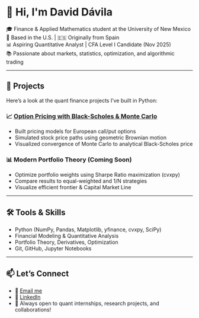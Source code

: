 # 👋 Hi, I'm David Dávila

🎓 Finance & Applied Mathematics student at the University of New Mexico  
📍 Based in the U.S. | 🇪🇸 Originally from Spain  
📊 Aspiring Quantitative Analyst | CFA Level I Candidate (Nov 2025)  
📚 Passionate about markets, statistics, optimization, and algorithmic trading

---

## 💼 Projects

Here’s a look at the quant finance projects I’ve built in Python:

### 📈 [Option Pricing with Black-Scholes & Monte Carlo](https://github.com/deividdc2005/Option_Pricing)
- Built pricing models for European call/put options
- Simulated stock price paths using geometric Brownian motion
- Visualized convergence of Monte Carlo to analytical Black-Scholes price

### 📊 Modern Portfolio Theory (Coming Soon)
- Optimize portfolio weights using Sharpe Ratio maximization (cvxpy)
- Compare results to equal-weighted and 1/N strategies
- Visualize efficient frontier & Capital Market Line

---

## 🛠️ Tools & Skills

- Python (NumPy, Pandas, Matplotlib, yfinance, cvxpy, SciPy)
- Financial Modeling & Quantitative Analysis
- Portfolio Theory, Derivatives, Optimization
- Git, GitHub, Jupyter Notebooks

---

## 📫 Let’s Connect

- 📧 [Email me](mailto:daviddavilacorraliza@gmail.com)  
- 💼 [LinkedIn](https://www.linkedin.com/in/daviddavilacorraliza/)  
- 🧠 Always open to quant internships, research projects, and collaborations!
